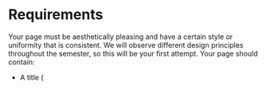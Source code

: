 # Requirements

Your page must be aesthetically pleasing and have a certain style or uniformity that is consistent. We
will observe different design principles throughout the semester, so this will be your first attempt.
Your page should contain:

- A title (<title> tag)
- A link to the website of your choice (where the UI to be evaluated is)
- An image of the website you are evaluating which also serves as a link to the website.
- A form (<form> tag) containing at least 5 questions using the following types listed below:
    - A text type question (e.g. user must type in the answer)
    - A single choice question (radio button)
    - A single choice question (single selection list)
    - A multi-selection type question (several boxes can be selected)
    - A place to write comments.
    - A button to submit the questionnaire.
- Your signature (Website designed by ...) at the bottom of the page also known as a footer. It
does not need to be your real name… take an artist name!
- The use of divisions (<div> tag with associated CSS style) to make the questions uniform.
- Using external CSS (separate file) to define styles for titles, divisions, your signature at the
bottom of the page, etc. Explore styling for fonts, colors, alignments, etc.
